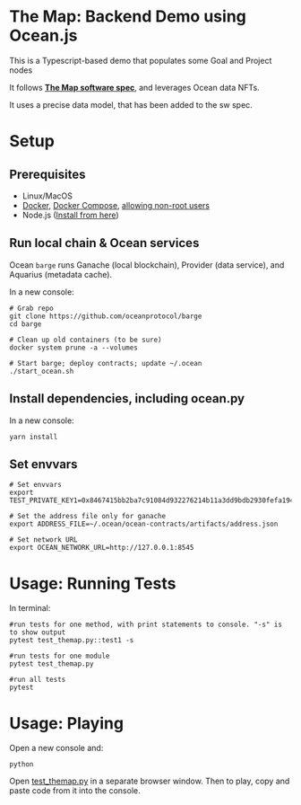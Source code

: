 # The Map: Backend Demo using Ocean.js

This is a Typescript-based demo that populates some Goal and Project nodes

It follows **[The Map software spec](https://docs.google.com/document/d/1yS5EBGSbyfGnAQXkVqc-jKegME8xDbsephDIKAGOl0g/edit#heading=h.rjp9y39k12t7)**, and leverages Ocean data NFTs.

It uses a precise data model, that has been added to the sw spec.

# Setup

## Prerequisites

- Linux/MacOS
- [Docker](https://docs.docker.com/engine/install/), [Docker Compose](https://docs.docker.com/compose/install/), [allowing non-root users](https://www.thegeekdiary.com/run-docker-as-a-non-root-user/)
- Node.js ([Install from here](https://nodejs.org/en/download/))

## Run local chain & Ocean services

Ocean `barge` runs Ganache (local blockchain), Provider (data service), and Aquarius (metadata cache).

In a new console:

```console
# Grab repo
git clone https://github.com/oceanprotocol/barge
cd barge

# Clean up old containers (to be sure)
docker system prune -a --volumes

# Start barge; deploy contracts; update ~/.ocean
./start_ocean.sh
```

## Install dependencies, including ocean.py

In a new console:

```console
yarn install
```

## Set envvars
```console
# Set envvars
export TEST_PRIVATE_KEY1=0x8467415bb2ba7c91084d932276214b11a3dd9bdb2930fefa194b666dd8020b99

# Set the address file only for ganache
export ADDRESS_FILE=~/.ocean/ocean-contracts/artifacts/address.json

# Set network URL
export OCEAN_NETWORK_URL=http://127.0.0.1:8545
```

# Usage: Running Tests

In terminal:
```console
#run tests for one method, with print statements to console. "-s" is to show output
pytest test_themap.py::test1 -s

#run tests for one module
pytest test_themap.py

#run all tests
pytest
```

# Usage: Playing

Open a new console and:
```console
python
```

Open [test_themap.py](test_themap.py) in a separate browser window. Then to play, copy and paste code from it into the console.

